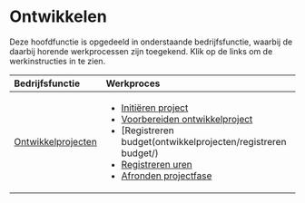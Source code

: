 # Ontwikkelen

Deze hoofdfunctie is opgedeeld in onderstaande bedrijfsfunctie, waarbij de daarbij horende werkprocessen zijn toegekend. Klik op de links om de werkinstructies in te zien.

Bedrijfsfunctie | Werkproces
:--- | :---
[Ontwikkelprojecten](ontwikkelprojecten-overzicht/) | <ul><li>[Initiëren project](ontwikkelprojecten/initiëren-project/)</li><li>[Voorbereiden ontwikkelproject](ontwikkelprojecten/voorbereiden-ontwikkelproject/)</li><li>[Registreren budget(ontwikkelprojecten/registreren budget/)</li><li>[Registreren uren](ontwikkelprojecten/registreren-uren/)</li><li>[Afronden projectfase](ontwikkelprojecten/afronden-projectfase/)</li></ul>
